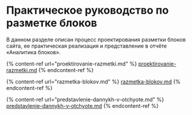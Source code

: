 # Практическое руководство по разметке блоков

В данном разделе описан процесс проектирования разметки блоков сайта, ее практическая реализация и представление в отчёте «Аналитика блоков».

{% content-ref url="proektirovanie-razmetki.md" %}
[proektirovanie-razmetki.md](proektirovanie-razmetki.md)
{% endcontent-ref %}

{% content-ref url="razmetka-blokov.md" %}
[razmetka-blokov.md](razmetka-blokov.md)
{% endcontent-ref %}

{% content-ref url="predstavlenie-dannykh-v-otchyote.md" %}
[predstavlenie-dannykh-v-otchyote.md](predstavlenie-dannykh-v-otchyote.md)
{% endcontent-ref %}
